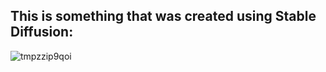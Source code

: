 ## This is something that was created using Stable Diffusion:

![tmpzzip9qoi](https://user-images.githubusercontent.com/110436939/206059822-f123d5f9-bf19-4c85-bda9-7a04a223a586.png)
